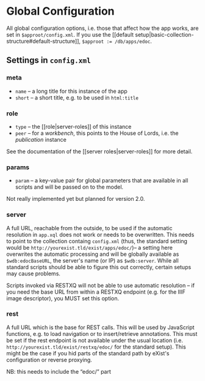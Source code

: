 # Global Configuration

All global configuration options, i.e. those that affect how the app works, are set in `$approot/config.xml`.
If you use the [[default setup|basic-collection-structure#default-structure]], `$approot := /db/apps/edoc`.

## Settings in `config.xml`
### meta
- `name` – a long title for this instance of the app
- `short` – a short title, e.g. to be used in `html:title`

### role
- `type` – the [[role|server-roles]] of this instance
- `peer` – for a _workbench_, this points to the House of Lords, i.e. the _publication_ instance

See the documentation of the [[server roles|server-roles]] for more detail.

### params
- `param` – a key-value pair for global parameters that are available in all scripts and will be passed on to the model.

Not really implemented yet but planned for version 2.0.

### server
A full URL, reachable from the outside, to be used if the automatic resolution in `app.xql` does not work or needs to be overwritten. This needs to point to the collection containg `config.xml` (thus, the standard setting would be `http://yourexist.tld/exist/apps/edoc/`)– a setting here overwrites the automatic processing and will be globally available as `$wdb:edocBaseURL`, the server's name (or IP) as `$wdb:server`.
While all standard scripts should be able to figure this out correctly, certain setups may cause problems.

Scripts invoked via RESTXQ will not be able to use automatic resolution – if you need the base URL from within a RESTXQ endpoint (e.g. for the IIIF image descriptor), you MUST set this option.

### rest
A full URL which is the base for REST calls. This will be used by JavaScript functions, e.g. to load navigation or to insert/retrieve annotations. This must be set if the rest endpoint is not available under the usual location (i.e. `http://yourexist.tld/exist/restxq/edoc/` for the standard setup). This might be the case if you hid parts of the standard path by eXist's configuration or reverse proxying.

NB: this needs to include the “edoc/” part